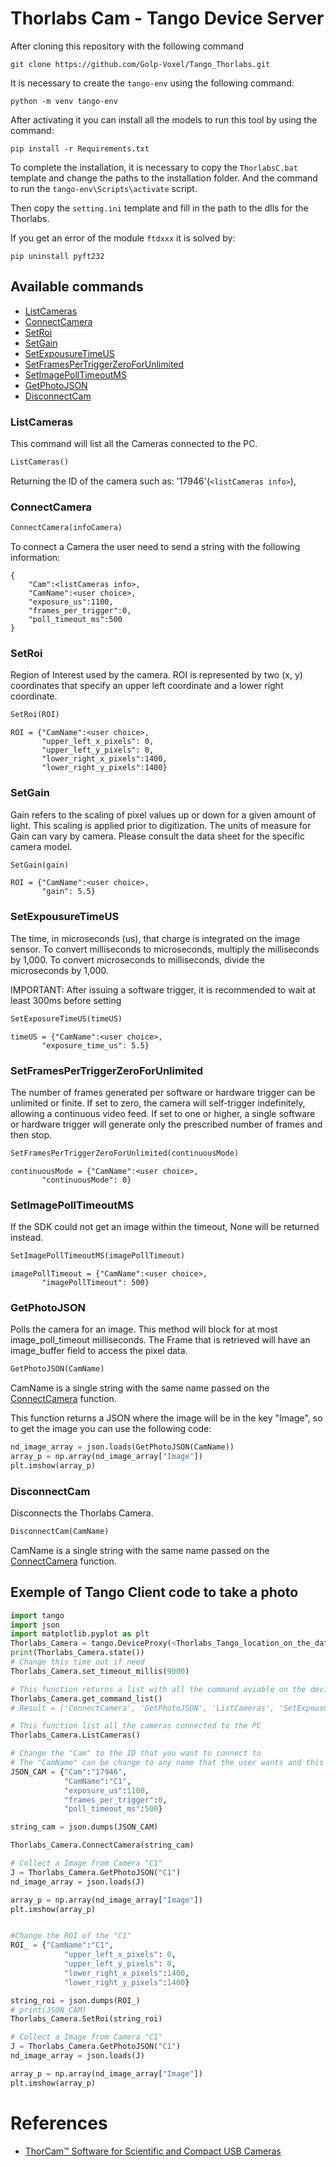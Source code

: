 # Thorlabs Cam - Tango Device Server

After cloning this repository with the following command

```
git clone https://github.com/Golp-Voxel/Tango_Thorlabs.git
```

It is necessary to create the `tango-env` using the following command:

```
python -m venv tango-env
```

After activating it you can install all the models to run this tool by using the command:

```
pip install -r Requirements.txt
```

To complete the installation, it is necessary to copy the `ThorlabsC.bat` template and change the paths to the installation folder. And the command to run the `tango-env\Scripts\activate` script. 

Then copy the `setting.ini` template and fill in the path to the dlls for the Thorlabs.


If you get an error of the module `ftdxxx` it is solved by:
```
pip uninstall pyft232
```



## Available commands
- [ListCameras](#ListCameras)
- [ConnectCamera](#ConnectCamera)
- [SetRoi](#SetRoi)
- [SetGain](#SetGain)
- [SetExpousureTimeUS](#SetExpousureTimeUS)
- [SetFramesPerTriggerZeroForUnlimited](#SetFramesPerTriggerZeroForUnlimited)
- [SetImagePollTimeoutMS](#SetImagePollTimeoutMS)
- [GetPhotoJSON](#GetPhotoJSON)
- [DisconnectCam](#DisconnectCam)

### ListCameras

This command will list all the Cameras connected to the PC.
``` python
ListCameras()
```

Returning the ID of the camera such as: '17946'(`<listCameras info>`),

### ConnectCamera

```python
ConnectCamera(infoCamera)
```
To connect a Camera the user need to send a string with the following information:
```
{
    "Cam":<listCameras info>,
    "CamName":<user choice>,
    "exposure_us":1100,
    "frames_per_trigger":0,
    "poll_timeout_ms":500
}
```

### SetRoi

Region of Interest used by the camera. ROI is represented by two (x, y) coordinates that specify
an upper left coordinate and a lower right coordinate.

``` python
SetRoi(ROI)
```

```
ROI = {"CamName":<user choice>,
       "upper_left_x_pixels": 0,
       "upper_left_y_pixels": 0,
       "lower_right_x_pixels":1400, 
       "lower_right_y_pixels":1400}
```


### SetGain

Gain refers to the scaling of pixel values up or down for a given amount of light. This scaling is applied prior to digitization. The units of measure for Gain can vary by camera. Please consult the data sheet for the specific camera model.

``` python
SetGain(gain)
```

```
ROI = {"CamName":<user choice>,
       "gain": 5.5}
```

### SetExpousureTimeUS

The time, in microseconds (us), that charge is integrated on the image sensor.
To convert milliseconds to microseconds, multiply the milliseconds by 1,000. To convert microseconds to milliseconds, divide the microseconds by 1,000.

IMPORTANT: After issuing a software trigger, it is recommended to wait at least 300ms before setting

``` python
SetExposureTimeUS(timeUS)
```

```
timeUS = {"CamName":<user choice>,
       "exposure_time_us": 5.5}
```


### SetFramesPerTriggerZeroForUnlimited


The number of frames generated per software or hardware trigger can be unlimited or finite. If set to zero, the camera will self-trigger indefinitely, allowing a continuous video feed. If set to one or higher, a single software or hardware trigger will generate only the prescribed number of frames and then stop.

``` python
SetFramesPerTriggerZeroForUnlimited(continuousMode)
```

```
continuousMode = {"CamName":<user choice>,
       "continuousMode": 0}
```

### SetImagePollTimeoutMS

If the SDK could not get an image within the timeout, None will be returned instead.

``` python
SetImagePollTimeoutMS(imagePollTimeout)
```


```
imagePollTimeout = {"CamName":<user choice>,
       "imagePollTimeout": 500}
```

### GetPhotoJSON
Polls the camera for an image. This method will block for at most image_poll_timeout milliseconds.
The Frame that is retrieved will have an image_buffer field to access the pixel data.


``` python
GetPhotoJSON(CamName)
```

CamName is a single string with the same name passed on the [ConnectCamera](#ConnectCamera) function.


This function returns a JSON where the image will be in the key "Image", so to get the image you can use the following code:

``` python
nd_image_array = json.loads(GetPhotoJSON(CamName))
array_p = np.array(nd_image_array["Image"])
plt.imshow(array_p)
```
### DisconnectCam

Disconnects the Thorlabs Camera.

``` python
DisconnectCam(CamName)
```
CamName is a single string with the same name passed on the [ConnectCamera](#ConnectCamera) function.


## Exemple of Tango Client code to take a photo
```python
import tango
import json
import matplotlib.pyplot as plt
Thorlabs_Camera = tango.DeviceProxy(<Thorlabs_Tango_location_on_the_database>)
print(Thorlabs_Camera.state())
# Change this time out if need
Thorlabs_Camera.set_timeout_millis(9000) 

# This function returns a list with all the command aviable on the device server
Thorlabs_Camera.get_command_list()
# Result = ['ConnectCamera', 'GetPhotoJSON', 'ListCameras', 'SetExpousureTimeUS', 'SetFramesPerTriggerZeroForUnlimited', 'SetGain', 'SetImagePollTimeoutMS', 'SetRoi']

# This function list all the cameras connected to the PC
Thorlabs_Camera.ListCameras() 

# Change the "Cam" to the ID that you want to connect to
# The "CamName" can be change to any name that the user wants and this will be use to identify.
JSON_CAM = {"Cam":"17946",
            "CamName":"C1",
            "exposure_us":1100,
            "frames_per_trigger":0,
            "poll_timeout_ms":500}

string_cam = json.dumps(JSON_CAM)

Thorlabs_Camera.ConnectCamera(string_cam)

# Collect a Image from Camera "C1"
J = Thorlabs_Camera.GetPhotoJSON("C1")
nd_image_array = json.loads(J)

array_p = np.array(nd_image_array["Image"])
plt.imshow(array_p)


#Change the ROI of the "C1"
ROI_ = {"CamName":"C1",
            "upper_left_x_pixels": 0,
            "upper_left_y_pixels": 0,
            "lower_right_x_pixels":1400, 
            "lower_right_y_pixels":1400}

string_roi = json.dumps(ROI_)
# print(JSON_CAM)
Thorlabs_Camera.SetRoi(string_roi)

# Collect a Image from Camera "C1"
J = Thorlabs_Camera.GetPhotoJSON("C1")
nd_image_array = json.loads(J)

array_p = np.array(nd_image_array["Image"])
plt.imshow(array_p)
```


# References

- [ThorCam™ Software for Scientific and Compact USB Cameras](https://www.thorlabs.com/software_pages/ViewSoftwarePage.cfm?Code=ThorCam)